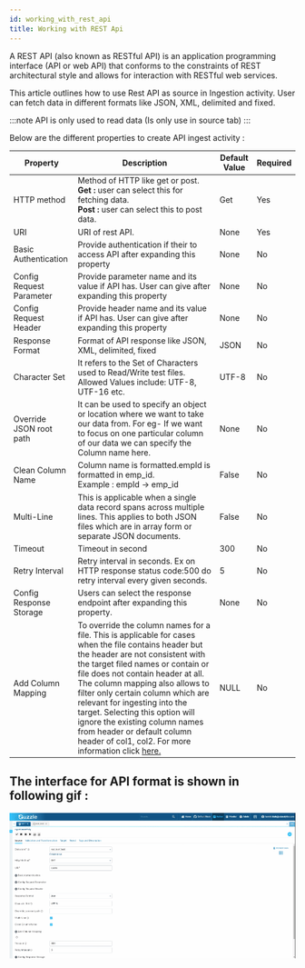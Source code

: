 ```yaml
---
id: working_with_rest_api
title: Working with REST Api
---
```


A REST API (also known as RESTful API) is an application programming interface (API or web API) that conforms to the constraints of REST architectural style and allows for interaction with RESTful web services.

This article outlines how to use Rest API as source in Ingestion activity. User can fetch data in different formats like JSON, XML, delimited and fixed.

:::note 
API is only used to read data (Is only use in source tab)
:::

Below are the different properties to create API ingest activity :

|Property|Description|Default Value|Required|
|--- |--- |--- |--- |
|HTTP method|Method of HTTP like get or post.<br/> **Get :** user can select this for fetching data.<br/> **Post :** user can select this to post data.|Get|Yes|
|URI|URI of rest API.|None|Yes|
|Basic Authentication|Provide authentication if their to access API after expanding this property|None|No|
|Config Request Parameter|Provide parameter name and its value if API has. User can give after expanding this property|None|No|
|Config Request Header|Provide header name and its value if API has. User can give after expanding this property|None|No|
|Response Format|Format of API response like JSON, XML, delimited, fixed|JSON|No|
|Character Set|It refers to the Set of Characters used to Read/Write test files. Allowed Values include: UTF-8, UTF-16 etc.|UTF-8|No|
|Override JSON root path|It can be used to specify an object or location where we want to take our data from. For eg- If we want to focus on one particular column of our data we can specify the Column name here.|None|No|
|Clean Column Name|Column name is formatted.empId is formatted in emp_id.<br/> Example : empId -> emp_id|False|No|
|Multi-Line|This is applicable when a single data record spans across multiple lines. This applies to both JSON files which are in array form or separate JSON documents.|False|No|
|Timeout|Timeout in second|300|No|
|Retry Interval|Retry interval in seconds. Ex on HTTP response status code:500 do retry interval every given seconds.|5|No|
|Config Response Storage|Users can select the response endpoint after expanding this property.|None|No|
|Add Column Mapping|To override the column names for a file. This is applicable for cases when the file contains header but the header are not consistent with the target filed names or contain or file does not contain header at all. The column mapping also allows to filter only certain column which are relevant for ingesting into the target. Selecting this option will ignore the existing column names from header or default column header of col1, col2. For more information click [here.](working_with_delimited_files#column-mapping-in-delimited-files) |NULL|No|


## The interface for API format is shown in following gif :

<a href="https://guzzle.justanalytics.com/img/docs/how-to-guides/ingest_data/rest_1.gif" target="_self" >
    <img src="/img/docs/how-to-guides/ingest_data/rest_1.gif" />
</a> 

